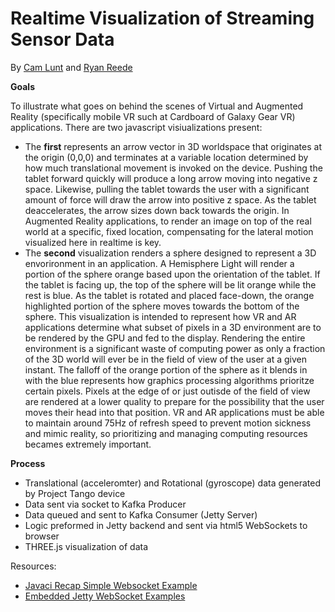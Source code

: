 **Realtime Visualization of Streaming Sensor Data**
==============
By <a href= "https://github.com/cam9">Cam Lunt</a> and <a href= "https://github.com/reedery">Ryan Reede</a>

**Goals**

To illustrate what goes on behind the scenes of Virtual and Augmented Reality (specifically mobile VR such at Cardboard of Galaxy Gear VR) applications. There are two javascript visiualizations present:
- The **first** represents an arrow vector in 3D worldspace that originates at the origin (0,0,0) and terminates at a variable location determined by how much translational movement is invoked on the device. Pushing the tablet forward quickly will produce a long arrow moving into negative z space. Likewise, pulling the tablet towards the user with a significant amount of force will draw the arrow into positive z space. As the tablet deaccelerates, the arrow sizes down back towards the origin. In Augmented Reality applications, to render an image on top of the real world at a specific, fixed location, compensating for the lateral motion visualized here in realtime is key. 
- The **second** visualization renders a sphere designed to represent a 3D envorironment in an application. A Hemisphere Light will render a portion of the sphere orange based upon the orientation of the tablet. If the tablet is facing up, the top of the sphere will be lit orange while the rest is blue. As the tablet is rotated and placed face-down, the orange highlighted portion of the sphere moves towards the bottom of the sphere. This visualization is intended to represent how VR and AR applications determine what subset of pixels in a 3D environment are to be rendered by the GPU and fed to the display. Rendering the entire environment is a significant waste of computing power as only a fraction of the 3D world will ever be in the field of view of the user at a given instant. The falloff of the orange portion of the sphere as it blends in with the blue represents how graphics processing algorithms prioritze certain pixels. Pixels at the edge of or just outisde of the field of view are rendered at a lower quality to prepare for the possibility that the user moves their head into that position. VR and AR applications must be able to maintain around 75Hz of refresh speed to prevent motion sickness and mimic reality, so prioritizing and managing computing resources becames extremely important.  


**Process**

- Translational (acceleromter) and Rotational (gyroscope) data generated by Project Tango device
- Data sent via socket to Kafka Producer
- Data queued and sent to Kafka Consumer (Jetty Server)
- Logic preformed in Jetty backend and sent via html5 WebSockets to browser
- THREE.js visualization of data 


Resources:
  - <a href="http://www.javacirecep.com/internet/java-a-simple-websocket-example/">Javaci Recap Simple Websocket Example<a>
  - <a href="https://github.com/jetty-project/embedded-jetty-websocket-examples">Embedded Jetty WebSocket Examples<a>
 
 
 
